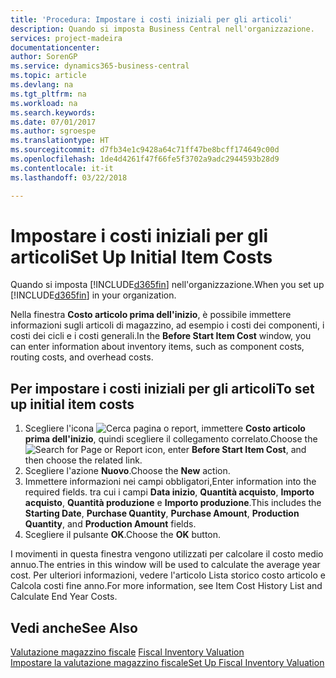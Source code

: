 ```yaml
---
title: 'Procedura: Impostare i costi iniziali per gli articoli'
description: Quando si imposta Business Central nell'organizzazione.
services: project-madeira
documentationcenter: 
author: SorenGP
ms.service: dynamics365-business-central
ms.topic: article
ms.devlang: na
ms.tgt_pltfrm: na
ms.workload: na
ms.search.keywords: 
ms.date: 07/01/2017
ms.author: sgroespe
ms.translationtype: HT
ms.sourcegitcommit: d7fb34e1c9428a64c71ff47be8bcff174649c00d
ms.openlocfilehash: 1de4d4261f47f66fe5f3702a9adc2944593b28d9
ms.contentlocale: it-it
ms.lasthandoff: 03/22/2018

---
```

# <a name="set-up-initial-item-costs"></a><span data-ttu-id="bcec8-103">Impostare i costi iniziali per gli articoli</span><span class="sxs-lookup"><span data-stu-id="bcec8-103">Set Up Initial Item Costs</span></span>
<span data-ttu-id="bcec8-104">Quando si imposta [!INCLUDE[d365fin](../../includes/d365fin_md.md)] nell'organizzazione.</span><span class="sxs-lookup"><span data-stu-id="bcec8-104">When you set up [!INCLUDE[d365fin](../../includes/d365fin_md.md)] in your organization.</span></span>  

<span data-ttu-id="bcec8-105">Nella finestra **Costo articolo prima dell'inizio**, è possibile immettere informazioni sugli articoli di magazzino, ad esempio i costi dei componenti, i costi dei cicli e i costi generali.</span><span class="sxs-lookup"><span data-stu-id="bcec8-105">In the **Before Start Item Cost** window, you can enter information about inventory items, such as component costs, routing costs, and overhead costs.</span></span>  

## <a name="to-set-up-initial-item-costs"></a><span data-ttu-id="bcec8-106">Per impostare i costi iniziali per gli articoli</span><span class="sxs-lookup"><span data-stu-id="bcec8-106">To set up initial item costs</span></span>  

1.  <span data-ttu-id="bcec8-107">Scegliere l'icona ![Cerca pagina o report](../../media/ui-search/search_small.png "icona Cerca pagina o report"), immettere **Costo articolo prima dell'inizio**, quindi scegliere il collegamento correlato.</span><span class="sxs-lookup"><span data-stu-id="bcec8-107">Choose the ![Search for Page or Report](../../media/ui-search/search_small.png "Search for Page or Report icon") icon, enter **Before Start Item Cost**, and then choose the related link.</span></span>  
2.  <span data-ttu-id="bcec8-108">Scegliere l'azione **Nuovo**.</span><span class="sxs-lookup"><span data-stu-id="bcec8-108">Choose the **New** action.</span></span>  
3.  <span data-ttu-id="bcec8-109">Immettere informazioni nei campi obbligatori,</span><span class="sxs-lookup"><span data-stu-id="bcec8-109">Enter information into the required fields.</span></span> <span data-ttu-id="bcec8-110">tra cui i campi **Data inizio**, **Quantità acquisto**, **Importo acquisto**, **Quantità produzione** e **Importo produzione**.</span><span class="sxs-lookup"><span data-stu-id="bcec8-110">This includes the **Starting Date**, **Purchase Quantity**, **Purchase Amount**, **Production Quantity**, and **Production Amount** fields.</span></span>  
4.  <span data-ttu-id="bcec8-111">Scegliere il pulsante **OK**.</span><span class="sxs-lookup"><span data-stu-id="bcec8-111">Choose the **OK** button.</span></span>  

<span data-ttu-id="bcec8-112">I movimenti in questa finestra vengono utilizzati per calcolare il costo medio annuo.</span><span class="sxs-lookup"><span data-stu-id="bcec8-112">The entries in this window will be used to calculate the average year cost.</span></span> <span data-ttu-id="bcec8-113">Per ulteriori informazioni, vedere l'articolo Lista storico costo articolo e Calcola costi fine anno.</span><span class="sxs-lookup"><span data-stu-id="bcec8-113">For more information, see Item Cost History List and Calculate End Year Costs.</span></span>  

## <a name="see-also"></a><span data-ttu-id="bcec8-114">Vedi anche</span><span class="sxs-lookup"><span data-stu-id="bcec8-114">See Also</span></span>  
 <span data-ttu-id="bcec8-115">[Valutazione magazzino fiscale](fiscal-inventory-valuation.md) </span><span class="sxs-lookup"><span data-stu-id="bcec8-115">[Fiscal Inventory Valuation](fiscal-inventory-valuation.md) </span></span>  
 [<span data-ttu-id="bcec8-116">Impostare la valutazione magazzino fiscale</span><span class="sxs-lookup"><span data-stu-id="bcec8-116">Set Up Fiscal Inventory Valuation</span></span>](how-to-set-up-fiscal-inventory-valuation.md)   

